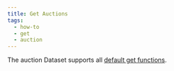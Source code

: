```yaml
---
title: Get Auctions
tags:
  - how-to
  - get
  - auction
---
```


The auction Dataset supports all [default get functions](../get.md).
